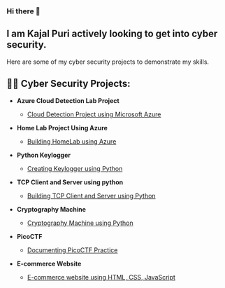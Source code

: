 ### Hi there 👋

<h2>I am Kajal Puri actively looking to get into cyber security.</h2>
Here are some of my cyber security projects to demonstrate my skills.

 <h2>👨‍💻 Cyber Security Projects:</h2>

 - <b>Azure Cloud Detection Lab Project</b>
    - [Cloud Detection Project using Microsoft Azure](https://github.com/Kaajal32/Azure-Active-Directory)
  
 - <b>Home Lab Project Using Azure</b>
    - [Building HomeLab using Azure](https://github.com/Kaajal32/Home-Lab-Project)
      
 - <b>Python Keylogger</b>
    - [Creating Keylogger using Python](https://github.com/Kaajal32/Python-Keylogger)
      
- <b>TCP Client and Server using python</b>
    - [Building TCP Client and Server using Python](https://github.com/Kaajal32/SSH-Honeypot)

- <b>Cryptography Machine</b>
    - [Cryptography Machine using Python](https://github.com/Kaajal32/Cryptography-Machine)
      
- <b>PicoCTF</b>
    - [Documenting PicoCTF Practice](https://github.com/Kaajal32/PicoCTF)

- <b>E-commerce Website</b>
    - [E-commerce website using HTML, CSS, JavaScript](https://github.com/Kaajal32/E-commerce-Restaurant)

